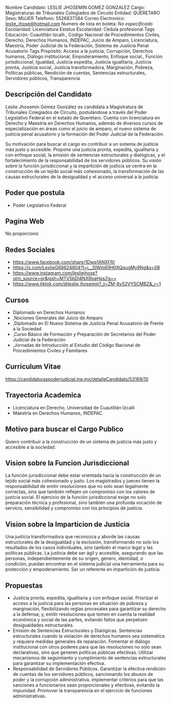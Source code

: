 Nombre Candidato: LESLIE JHOSEMIN GOMEZ GONZALEZ
Cargo: Magistraturas de Tribunales Colegiados de Circuito
Entidad: QUERETARO
Sexo: MUJER
Telefono: 5526837384
Correo Electronico: leslie_jhose@hotmail.com
Numero de lista en boleta: *No especificado*
Escolaridad: Licenciatura
Estatus Escolaridad: Cédula profesional
Tags Educación: Cuautitlán Izcalli., Código Nacional de Procedimientos Civiles, Derecho, Derechos Humanos, INDEPAC, Juicio de Amparo, Licenciatura, Maestría, Poder Judicial de la Federación, Sistema de Justicia Penal Acusatorio
Tags Propósito: Acceso a la justicia, Corrupción, Derechos humanos, Diálogo institucional, Empoderamiento, Enfoque social., Función jurisdiccional, Igualdad, Justicia expedita, Justicia igualitaria, Justicia pronta, Justicia social, Justicia transformadora, Marginación, Pobreza, Políticas públicas, Rendición de cuentas, Sentencias estructurales, Servidores públicos, Transparencia


## Descripción del Candidato 

Leslie Jhosemin Gómez González es candidata a Magistratura de Tribunales Colegiados de Circuito, postulándose a través del Poder Legislativo Federal en el estado de Querétaro. Cuenta con licenciatura en Derecho y Maestría en Derechos Humanos, además de diversos cursos de especialización en áreas como el juicio de amparo, el nuevo sistema de justicia penal acusatorio y la formación del Poder Judicial de la Federación.

Su motivación para buscar el cargo es contribuir a un sistema de justicia más justo y accesible. Propone una justicia pronta, expedita, igualitaria y con enfoque social, la emisión de sentencias estructurales y dialógicas, y el fortalecimiento de la responsabilidad de los servidores públicos. Su visión sobre la función jurisdiccional y la impartición de justicia se centra en la construcción de un tejido social más cohesionado, la transformación de las causas estructurales de la desigualdad y el acceso universal a la justicia.


## Poder que postula

- Poder Legislativo Federal


## Pagina Web

No proporcionó


## Redes Sociales

- https://www.facebook.com/share/1Dwq1ANXFR/
- https://x.com/LeslieG68624604?t=j__SIWm69HtIXQqugMy9Ng&s=08
- https://www.instagram.com/lesliejhose?utm_source=qr&igsh=MTV5bDl4NXRoaHpsZg==
- https://www.tiktok.com/@leslie.jhosemin?_t=ZM-8v52VYSCMBZ&_r=1


## Cursos

- Diplomado en Derechos Humanos
- ,Nociones Generales del Juicio de Amparo
- ,Diplomado en El Nuevo Sistema de Justicia Penal Acusatorio de Frente a la Sociedad
- ,Curso Básico de Formación y Preparación de Secretarios del Poder Judicial de la Federación
- ,Jornadas de Introducción al Estudio del Código Nacional de Procedimientos Civiles y Familiares


## Curriculum Vitae

https://candidaturaspoderjudicial.ine.mx/detalleCandidato/53169/10


## Trayectoria Academica

- Licenciatura en Derecho, Universidad de Cuautitlán Izcalli
- Maestría en Derechos Humanos, INDEPAC


## Motivo para buscar el Cargo Publico

Quiero contribuir a la construcción de un sistema de justicia más justo y accesible a la sociedad.


## Vision sobre la Funcion Jurisdiccional

La función jurisdiccional debe estar orientada hacia la construcción de un tejido social más cohesionado y justo. Los magistrados y jueces tienen la responsabilidad de emitir resoluciones que no solo sean legalmente correctas, sino que también reflejen un compromiso con los valores de justicia social. El ejercicio de la función jurisdiccional exige no solo preparación técnica y profesional, sino también una profunda vocación de servicio, sensibilidad y compromiso con los principios de justicia.


## Vision sobre la Imparticion de Justicia

Una justicia transformadora que reconozca y aborde las causas estructurales de la desigualdad y la exclusión, transformando no solo los resultados de los casos individuales, sino también el marco legal y las políticas públicas. La justicia debe ser ágil y accesible, asegurando que las personas, independientemente de su origen, género, identidad, o condición, puedan encontrar en el sistema judicial una herramienta para su protección y empoderamiento. Ser un referente en impartición de justicia.


## Propuestas

- Justicia pronta, expedita, igualitaria y con enfoque social. Priorizar el acceso a la justicia para las personas en situación de pobreza y marginación, flexibilizando reglas procesales para garantizar su derecho a la defensa; y, emitir resoluciones que tomen en cuenta la realidad económica y social de las partes, evitando fallos que perpetúen desigualdades estructurales.
- Emisión de Sentencias Estructurales y Dialógicas. Sentencias estructurales cuando la violación de derechos humanos sea sistemática y requiera medidas generales de reparación. Fomentar el diálogo institucional con otros poderes para que las resoluciones no solo sean declarativas, sino que generen políticas públicas efectivas. Utilizar mecanismos de seguimiento y cumplimiento de sentencias estructurales para garantizar su implementación efectiva.
- Responsabilidad de Servidores Públicos. Garantizar la efectiva rendición de cuentas de los servidores públicos, sancionando los abusos de poder y la corrupción administrativa. implementar criterios para que las sanciones a funcionarios sean proporcionales y efectivas, evitando la impunidad. Promover la transparencia en el ejercicio de funciones administrativas.

